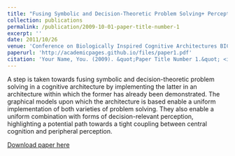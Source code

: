 ```yaml
---
title: "Fusing Symbolic and Decision-Theoretic Problem Solving+ Perception in a Graphical Cognitive Architecture."
collection: publications
permalink: /publication/2009-10-01-paper-title-number-1
excerpt: ''
date: 2011/10/26
venue: 'Conference on Biologically Inspired Cognitive Architectures BICA 2011'
paperurl: 'http://academicpages.github.io/files/paper1.pdf'
citation: 'Your Name, You. (2009). &quot;Paper Title Number 1.&quot; <i>Journal 1</i>. 1(1).'
---
```

A step is taken towards fusing symbolic and decision-theoretic problem solving in a cognitive architecture by implementing the latter in an architecture within which the former has already been demonstrated. The graphical models upon which the architecture is based enable a uniform implementation of both varieties of problem solving. They also enable a uniform combination with forms of decision-relevant perception, highlighting a potential path towards a tight coupling between central cognition and peripheral perception.

[Download paper here](http://academicpages.github.io/files/paper1.pdf)
